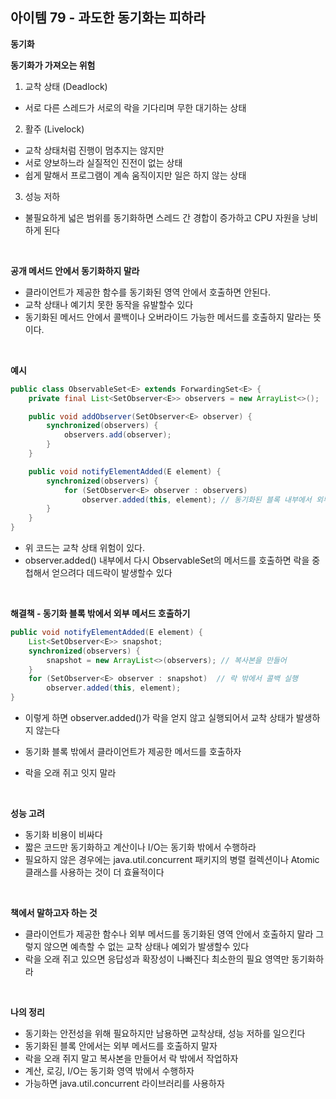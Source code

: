 ## 아이템 79 - 과도한 동기화는 피하라

**동기화**

**동기화가 가져오는 위험**
1. 교착 상태 (Deadlock)
  - 서로 다른 스레드가 서로의 락을 기다리며 무한 대기하는 상태

2. 활주 (Livelock)
  - 교착 상태처럼 진행이 멈추지는 않지만
  - 서로 양보하느라 실질적인 진전이 없는 상태
  - 쉽게 말해서 프로그램이 계속 움직이지만 일은 하지 않는 상태

3. 성능 저하
  - 불필요하게 넓은 범위를 동기화하면 스레드 간 경합이 증가하고 CPU 자원을 낭비하게 된다

<br/>

**공개 메서드 안에서 동기화하지 말라**
- 클라이언트가 제공한 함수를 동기화된 영역 안에서 호출하면 안된다.
- 교착 상태나 예기치 못한 동작을 유발할수 있다
- 동기화된 메서드 안에서 콜백이나 오버라이드 가능한 메서드를 호출하지 말라는 뜻이다.

<br/>

**예시**
```java
public class ObservableSet<E> extends ForwardingSet<E> {
    private final List<SetObserver<E>> observers = new ArrayList<>();

    public void addObserver(SetObserver<E> observer) {
        synchronized(observers) {
            observers.add(observer);
        }
    }

    public void notifyElementAdded(E element) {
        synchronized(observers) {
            for (SetObserver<E> observer : observers)
                observer.added(this, element); // 동기화된 블록 내부에서 외부 메서드 호출
        }
    }
}
```
- 위 코드는 교착 상태 위험이 있다.
- observer.added() 내부에서 다시 ObservableSet의 메서드를 호출하면 락을 중첩해서 얻으려다 데드락이 발생할수 있다


<br/>

**해결책 - 동기화 블록 밖에서 외부 메서드 호출하기**
```java
public void notifyElementAdded(E element) {
    List<SetObserver<E>> snapshot;
    synchronized(observers) {
        snapshot = new ArrayList<>(observers); // 복사본을 만들어
    }
    for (SetObserver<E> observer : snapshot)  // 락 밖에서 콜백 실행
        observer.added(this, element);
}
```

- 이렇게 하면 observer.added()가 락을 얻지 않고 실행되어서 교착 상태가 발생하지 않는다

- 동기화 블록 밖에서 클라이언트가 제공한 메서드를 호출하자
- 락을 오래 쥐고 잇지 말라

<br/>

**성능 고려**
- 동기화 비용이 비싸다
- 짧은 코드만 동기화하고 계산이나 I/O는 동기화 밖에서 수행하라
- 필요하지 않은 경우에는 java.util.concurrent 패키지의 병렬 컬렉션이나 Atomic 클래스를 사용하는 것이 더 효율적이다


<br/>

**책에서 말하고자 하는 것**
- 클라이언트가 제공한 함수나 외부 메서드를 동기화된 영역 안에서 호출하지 말라 그렇지 않으면 예측할 수 없는 교착 상태나 예외가 발생할수 있다
- 락을 오래 쥐고 있으면 응답성과 확장성이 나빠진다 최소한의 필요 영역만 동기화하라

<br/>


**나의 정리**
- 동기화는 안전성을 위해 필요하지만 남용하면 교착상태, 성능 저하를 일으킨다
- 동기화된 블록 안에서는 외부 메서드를 호출하지 말자
- 락을 오래 쥐지 말고 복사본을 만들어서 락 밖에서 작업하자
- 계산, 로깅, I/O는 동기화 영역 밖에서 수행하자
- 가능하면 java.util.concurrent 라이브러리를 사용하자

